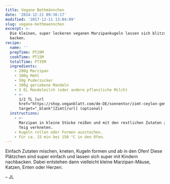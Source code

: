 ```yaml
---
title: Vegane Bethmännchen
date: '2014-12-21 09:36:17'
modified: '2017-12-11 13:04:09'
slug: vegane-bethmaennchen
excerpt: >-
  Die kleinen, super leckeren veganen Marzipankugeln lassen sich blitzschnell
  backen. 
recipe:
  name: ''
  prepTime: PT20M
  cookTime: PT15M
  totalTime: PT35M
  ingredients:
    - 200g Marzipan
    - 100g Mehl
    - 50g Puderzucker
    - 100g geriebene Mandeln
    - 5 EL Mandelmilch (oder andere pflanzliche Milch)
    - >-
      1/2 TL [url
      href="https://shop.veganblatt.com/de-DE/sonnentor/zimt-ceylon-gemahlen"
      target="_blank"]Zimt[/url] (optional)
  instructions:
    - >-
      Marzipan in kleine Stücke reißen und mit den restlichen Zutaten zu einem
      Teig verkneten.
    - Kugeln rollen oder Formen ausstechen.
    - Für ca. 15 min bei 150 °C in den Ofen.
---
```


Einfach Zutaten mischen, kneten, Kugeln formen und ab in den Ofen! Diese Plätzchen sind super einfach und lassen sich super mit Kindern nachbacken. Dabei entstehen dann vielleicht kleine Marzipan-Mäuse, Katzen, Enten oder Herzen.

– JL [<!-- Image removed (no copyright): marzipanmauese-640x400.jpg -->](https://www.veganblatt.com/i/marzipanmauese.jpg)
